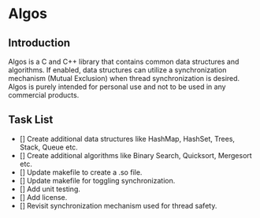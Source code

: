 # Algos

## Introduction
Algos is a C and C++ library that contains common data structures and algorithms. If enabled,
data structures can utilize a synchronization mechanism (Mutual Exclusion) when thread synchronization
is desired. Algos is purely intended for personal use and not to be used in any commercial products.

## Task List
- [] Create additional data structures like HashMap, HashSet, Trees, Stack, Queue etc.
- [] Create additional algorithms like Binary Search, Quicksort, Mergesort etc.
- [] Update makefile to create a .so file.
- [] Update makefile for toggling synchronization.
- [] Add unit testing.
- [] Add license.
- [] Revisit synchronization mechanism used for thread safety.

